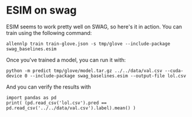 # ESIM on swag

ESIM seems to work pretty well on SWAG, so here's it in action. You can train using the following command:

```
allennlp train train-glove.json -s tmp/glove --include-package swag_baselines.esim
```

Once you've trained a model, you can run it with:

```
python -m predict tmp/glove/model.tar.gz ../../data/val.csv --cuda-device 0 --include-package swag_baselines.esim --output-file lol.csv
```

And you can verify the results with

```
import pandas as pd
print( (pd.read_csv('lol.csv').pred == pd.read_csv('../../data/val.csv').label).mean() )
```

